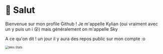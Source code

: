 # :wave: Salut



Bienvenue sur mon profile Github ! Je m'appelle Kylian (oui vraiment avec un y puis un i :open_mouth:) mais généralement on m'appelle Sky 

A ce qu'on dit ! un jour il y aura des repos public sur mon compte :o 



<img src="https://github-readme-stats.vercel.app/api?username=skyfra&theme=dark&show_icons=true" alt="Mes Stats" style="float: center; zoom: 67%;" />

